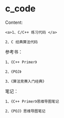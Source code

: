 c_code
======

Content:

	<a>1、C/C++ 练习代码 </a>
	
	2、C 经典算法代码
	
参考书：
	
	
	1、《C++ Primer》
	
	2、《POJ》
	
	3、《算法竞赛入门经典》
	
笔记：

	1、《C++ Primer》思维导图笔记
	
	2、《POJ》思维导图笔记
